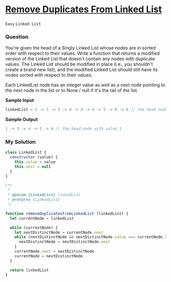 # [Remove Duplicates From Linked List](https://www.algoexpert.io/questions/remove-duplicates-from-linked-list)

`Easy` `Linked List`

### Question

You're given the head of a Singly Linked List whose nodes are in sorted order with respect to their values. Write a function that returns a modified version of the Linked List that doesn't contain any nodes with duplicate values. The Linked List should be modified in place (i.e., you shouldn't create a brand new list), and the modified Linked List should still have its nodes sorted with respect to their values.

Each LinkedList node has an integer value as well as a next node pointing to the next node in the list or to None / null if it's the tail of the list.

**Sample Input**
```js
linkedList = 1 -> 1 -> 3 -> 4 -> 4 -> 4 -> 5 -> 6 -> 6 // the head node with value 1
```

**Sample Output**
```js
1 -> 3 -> 4 -> 5 -> 6 // the head node with value 1
```

### My Solution
```js
class LinkedList {
  constructor (value) {
    this.value = value
    this.next = null
  }
}

/**
 * 
 * @param {LinkedList} linkedList 
 * @returns {LinkedList}
 */

function removeDuplicatesFromLinkedList (linkedList) {
  let currentNode = linkedList

  while (currentNode) {
    let nextDistinctNode = currentNode.next
    while (nextDistinctNode && nextDistinctNode.value === currentNode.value) {
      nextDistinctNode = nextDistinctNode.next
    }
    currentNode.next = nextDistinctNode
    currentNode = nextDistinctNode
  }

  return linkedList
}
```
